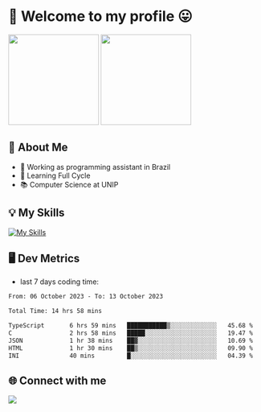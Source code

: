 # 🎉 Welcome to my profile 😛

<div>
  <img height="180em" src="https://github-readme-stats.vercel.app/api?username=VinicciusSantos&show_icons=true&icon_color=fff&include_all_commits=true&count_private=true&bg_color=30,000,000&title_color=fff&text_color=fff"/>
  <img height="180em" src="https://github-readme-stats.vercel.app/api/top-langs/?username=VinicciusSantos&langs_count=8&layout=compact&include_all_commits=true&count_private=true&bg_color=30,000,000&title_color=fff&text_color=fff"/>
</div>

## 📖 About Me
- 🔭 Working as programming assistant in Brazil
- 🌱 Learning Full Cycle
- 📚 Computer Science at UNIP

## 💡 My Skills

[![My Skills](https://skills.thijs.gg/icons?i=angular,react,jest,html,css,sass,bootstrap,ts,js,nodejs,express,git,c,py,postgres,mysql,docker)](https://github.com/VinicciusSantos)

## 🖥️ Dev Metrics

- last 7 days coding time:

<!--START_SECTION:waka-->

```txt
From: 06 October 2023 - To: 13 October 2023

Total Time: 14 hrs 58 mins

TypeScript       6 hrs 59 mins   ███████████▒░░░░░░░░░░░░░   45.68 %
C                2 hrs 58 mins   █████░░░░░░░░░░░░░░░░░░░░   19.47 %
JSON             1 hr 38 mins    ██▓░░░░░░░░░░░░░░░░░░░░░░   10.69 %
HTML             1 hr 30 mins    ██▒░░░░░░░░░░░░░░░░░░░░░░   09.90 %
INI              40 mins         █░░░░░░░░░░░░░░░░░░░░░░░░   04.39 %
```

<!--END_SECTION:waka-->

## 🌐 Connect with me

<a href="https://www.linkedin.com/in/vinicius-guedes-b817aa223/"><img src="https://img.shields.io/badge/LinkedIn-0077B5?style=for-the-badge&logo=linkedin&logoColor=white"/></a>


